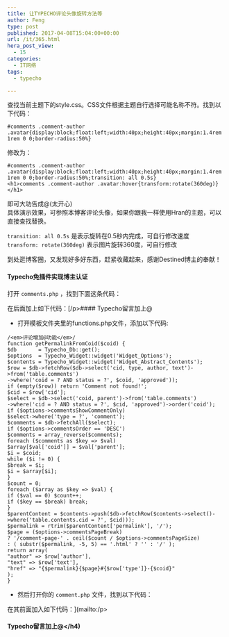 ```yaml
---
title: 让TYPECHO评论头像旋转方法等
author: Feng
type: post
published: 2017-04-08T15:04:00+00:00
url: /it/365.html
hera_post_view:
  - 15
categories:
  - IT网络
tags:
  - typecho

---
```

查找当前主题下的style.css。CSS文件根据主题自行选择可能名称不符。找到以下代码：

<pre><code class="language-css">#comments .comment-author .avatar{display:block;float:left;width:40px;height:40px;margin:1.4rem 1rem 0 0;border-radius:50%}</code></pre>

修改为：

<pre><code class="language-css">#comments .comment-author .avatar{display:block;float:left;width:40px;height:40px;margin:1.4rem 1rem 0 0;border-radius:50%;transition: all 0.5s}
&lt;h1&gt;comments .comment-author .avatar:hover{transform:rotate(360deg)}&lt;/h1&gt;</code></pre>

即可大功告成@(太开心)  
具体演示效果，可参照本博客评论头像，如果你跟我一样使用Hran的主题，可以直接查找替换。

 `transition: all 0.5s` 是表示旋转在0.5秒内完成，可自行修改速度  
 `transform: rotate(360deg)` 表示图片旋转360度，可自行修改

到处逛博客圈，又发现好多好东西，赶紧收藏起来，感谢Destined博主的奉献！

#### Typecho免插件实现博主认证

打开 `comments.php` ，找到下面这条代码：

在后面加上如下代码：[/p>#### Typecho留言加上@

  * 打开模板文件夹里的functions.php文件，添加以下代码:

<pre><code class="language-php">/&lt;em&gt;评论增加@功能&lt;/em&gt;/
function getPermalinkFromCoid($coid) {
$db       = Typecho_Db::get();
$options  = Typecho_Widget::widget(&#039;Widget_Options&#039;);
$contents = Typecho_Widget::widget(&#039;Widget_Abstract_Contents&#039;);
$row = $db-&gt;fetchRow($db-&gt;select(&#039;cid, type, author, text&#039;)-&gt;from(&#039;table.comments&#039;)
-&gt;where(&#039;coid = ? AND status = ?&#039;, $coid, &#039;approved&#039;));
if (empty($row)) return &#039;Comment not found!&#039;;
$cid = $row[&#039;cid&#039;];
$select = $db-&gt;select(&#039;coid, parent&#039;)-&gt;from(&#039;table.comments&#039;)
-&gt;where(&#039;cid = ? AND status = ?&#039;, $cid, &#039;approved&#039;)-&gt;order(&#039;coid&#039;);
if ($options-&gt;commentsShowCommentOnly)
$select-&gt;where(&#039;type = ?&#039;, &#039;comment&#039;);
$comments = $db-&gt;fetchAll($select);
if ($options-&gt;commentsOrder == &#039;DESC&#039;)
$comments = array_reverse($comments);
foreach ($comments as $key =&gt; $val)
$array[$val[&#039;coid&#039;]] = $val[&#039;parent&#039;];
$i = $coid;
while ($i != 0) {
$break = $i;
$i = $array[$i];
}
$count = 0;
foreach ($array as $key =&gt; $val) {
if ($val == 0) $count++;
if ($key == $break) break;
}
$parentContent = $contents-&gt;push($db-&gt;fetchRow($contents-&gt;select()-&gt;where(&#039;table.contents.cid = ?&#039;, $cid)));
$permalink = rtrim($parentContent[&#039;permalink&#039;], &#039;/&#039;);
$page = ($options-&gt;commentsPageBreak)
? &#039;/comment-page-&#039; . ceil($count / $options-&gt;commentsPageSize)
: ( substr($permalink, -5, 5) == &#039;.html&#039; ? &#039;&#039; : &#039;/&#039; );
return array(
"author" =&gt; $row[&#039;author&#039;],
"text" =&gt; $row[&#039;text&#039;],
"href" =&gt; "{$permalink}{$page}#{$row[&#039;type&#039;]}-{$coid}"
);
}  </code></pre>

  * 然后打开你的 `comment.php` 文件，找到以下代码：

在其前面加入如下代码：](mailto:/p>

#### Typecho留言加上@</h4)</p>